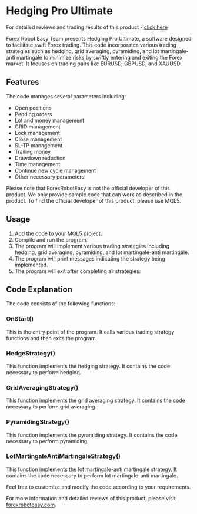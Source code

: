 # Hedging Pro Ultimate

For detailed reviews and trading results of this product - [click here](https://forexroboteasy.com/forex-robot-review/hedging-pro-ultimate-review-swift-forex-trading-software/)

Forex Robot Easy Team presents Hedging Pro Ultimate, a software designed to facilitate swift Forex trading. This code incorporates various trading strategies such as hedging, grid averaging, pyramiding, and lot martingale-anti martingale to minimize risks by swiftly entering and exiting the Forex market. It focuses on trading pairs like EURUSD, GBPUSD, and XAUUSD.

## Features
The code manages several parameters including:
- Open positions
- Pending orders
- Lot and money management
- GRID management
- Lock management
- Close management
- SL-TP management
- Trailing money
- Drawdown reduction
- Time management
- Continue new cycle management
- Other necessary parameters

Please note that ForexRobotEasy is not the official developer of this product. We only provide sample code that can work as described in the product. To find the official developer of this product, please use MQL5.

## Usage
1. Add the code to your MQL5 project.
2. Compile and run the program.
3. The program will implement various trading strategies including hedging, grid averaging, pyramiding, and lot martingale-anti martingale.
4. The program will print messages indicating the strategy being implemented.
5. The program will exit after completing all strategies.

## Code Explanation
The code consists of the following functions:

### OnStart()
This is the entry point of the program. It calls various trading strategy functions and then exits the program.

### HedgeStrategy()
This function implements the hedging strategy. It contains the code necessary to perform hedging.

### GridAveragingStrategy()
This function implements the grid averaging strategy. It contains the code necessary to perform grid averaging.

### PyramidingStrategy()
This function implements the pyramiding strategy. It contains the code necessary to perform pyramiding.

### LotMartingaleAntiMartingaleStrategy()
This function implements the lot martingale-anti martingale strategy. It contains the code necessary to perform lot martingale-anti martingale.

Feel free to customize and modify the code according to your requirements.

For more information and detailed reviews of this product, please visit [forexroboteasy.com](https://forexroboteasy.com/forex-robot-review/hedging-pro-ultimate-review-swift-forex-trading-software/).
